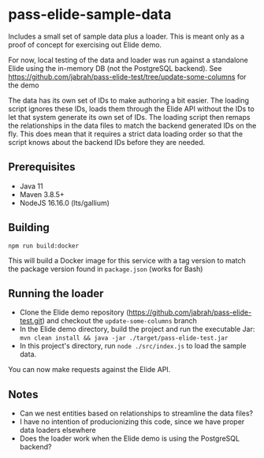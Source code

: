 # pass-elide-sample-data
Includes a small set of sample data plus a loader. This is meant only as a proof of concept for exercising out Elide demo.

For now, local testing of the data and loader was run against a standalone Elide using the in-memory DB (not the PostgreSQL backend). See https://github.com/jabrah/pass-elide-test/tree/update-some-columns for the demo

The data has its own set of IDs to make authoring a bit easier. The loading script ignores these IDs, loads them through the Elide API without the IDs to let that system generate its own set of IDs. The loading script then remaps the relationships in the data files to match the backend generated IDs on the fly. This does mean that it requires a strict data loading order so that the script knows about the backend IDs before they are needed.

## Prerequisites

* Java 11
* Maven 3.8.5+
* NodeJS 16.16.0 (lts/gallium)

## Building

`npm run build:docker`

This will build a Docker image for this service with a tag version to match the package version found in `package.json` (works for Bash)

## Running the loader

* Clone the Elide demo repository (https://github.com/jabrah/pass-elide-test.git) and checkout the `update-some-columns` branch
* In the Elide demo directory, build the project and run the executable Jar: `mvn clean install && java -jar ./target/pass-elide-test.jar`
* In this project's directory, run `node ./src/index.js` to load the sample data.

You can now make requests against the Elide API.

## Notes

* Can we nest entities based on relationships to streamline the data files?
* I have no intention of producionizing this code, since we have proper data loaders elsewhere
* Does the loader work when the Elide demo is using the PostgreSQL backend?
